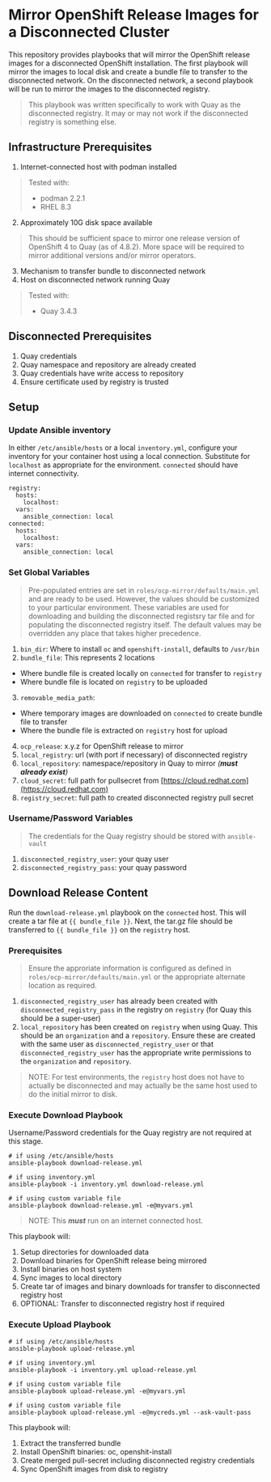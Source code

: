 # Mirror OpenShift Release Images for a Disconnected Cluster

This repository provides playbooks that will mirror the OpenShift release images for a disconnected OpenShift installation.  The first playbook will mirror the images to local disk and create a bundle file to transfer to the disconnected network.  On the disconnected network, a second playbook will be run to mirror the images to the disconnected registry.

> This playbook was written specifically to work with Quay as the disconnected registry.  It may or may not work if the disconnected registry is something else.

## Infrastructure Prerequisites
1. Internet-connected host with podman installed
> Tested with:
>  * podman 2.2.1
>  * RHEL 8.3
2. Approximately 10G disk space available
> This should be sufficient space to mirror one release version of OpenShift 4 to Quay (as of 4.8.2).  More space will be required to mirror additional versions and/or mirror operators.
3. Mechanism to transfer bundle to disconnected network
4. Host on disconnected network running Quay
> Tested with:
> * Quay 3.4.3
## Disconnected Prerequisites
1. Quay credentials
2. Quay namespace and repository are already created
3. Quay credentials have write access to repository
4. Ensure certificate used by registry is trusted
## Setup
### Update Ansible inventory
In either `/etc/ansible/hosts` or a local `inventory.yml`, configure your inventory for your container host using a local connection.  Substitute for `localhost` as appropriate for the environment. `connected` should have internet connectivity.  
```
registry:
  hosts:
    localhost:
  vars:
    ansible_connection: local
connected:
  hosts:
    localhost:
  vars:
    ansible_connection: local    
```
### Set Global Variables
> Pre-populated entries are set in `roles/ocp-mirror/defaults/main.yml` and are ready to be used.  However, the values should be customized to your particular environment.  These variables are used for downloading and building the disconnected registsry tar file and for populating the disconnected registry itself.  The default values may be overridden any place that takes higher precedence.
1. `bin_dir`: Where to install `oc` and `openshift-install`, defaults to `/usr/bin`
2. `bundle_file`: This represents 2 locations
* Where bundle file is created locally on `connected` for transfer to `registry`
* Where bundle file is located on `registry` to be uploaded 
3. `removable_media_path`: 
* Where temporary images are downloaded on `connected` to create bundle file to transfer
* Where the bundle file is extracted on `registry` host for upload
4. `ocp_release`: x.y.z for OpenShift release to mirror
5. `local_registry`: url (with port if necessary) of disconnected registry
6. `local_repository`: namespace/repository in Quay to mirror *(**must already exist**)*
7. `cloud_secret`: full path for pullsecret from [https://cloud.redhat.com](https://cloud.redhat.com)
8. `registry_secret`: full path to created disconnected registry pull secret

### Username/Password Variables
> The credentials for the Quay registry should be stored with `ansible-vault`
1. `disconnected_registry_user`: your quay user
2. `disconnected_registry_pass`: your quay password
## Download Release Content
Run the `download-release.yml` playbook on the `connected` host.  This will create a tar file at `{{ bundle_file }}`.  Next, the tar.gz file should be transferred to `{{ bundle_file }}` on the `registry` host.  
### Prerequisites
> Ensure the approriate information is configured as defined in `roles/ocp-mirror/defaults/main.yml` or the appropriate alternate location as required.
1. `disconnected_registry_user` has already been created with `disconnected_registry_pass` in the registry on `registry` (for Quay this should be a super-user)    
2. `local_repository` has been created on `registry` when using Quay.  This should be an `organization` and a `repository`.  Ensure these are created with the same user as `disconnected_registry_user` or that `disconnected_registry_user` has the appropriate write permissions to the `organization` and `repository`. 
> NOTE: For test environments, the `registry` host does not have to actually be disconnected and may actually be the same host used to do the initial mirror to disk.

### Execute Download Playbook
Username/Password credentials for the Quay registry are not required at this stage.
```
# if using /etc/ansible/hosts
ansible-playbook download-release.yml
```
```
# if using inventory.yml
ansible-playbook -i inventory.yml download-release.yml
```
```
# if using custom variable file
ansible-playbook download-release.yml -e@myvars.yml
```
> NOTE: This ***must*** run on an internet connected host.  

This playbook will:
1. Setup directories for downloaded data
2. Download binaries for OpenShift release being mirrored
3. Install binaries on host system
4. Sync images to local directory
5. Create tar of images and binary downloads for transfer to disconnected registry host
6. OPTIONAL: Transfer to disconnected registry host if required

### Execute Upload Playbook
```
# if using /etc/ansible/hosts
ansible-playbook upload-release.yml
```
```
# if using inventory.yml
ansible-playbook -i inventory.yml upload-release.yml
```
```
# if using custom variable file
ansible-playbook upload-release.yml -e@myvars.yml
```
```
# if using custom variable file
ansible-playbook upload-release.yml -e@mycreds.yml --ask-vault-pass
```
This playbook will:  
1. Extract the transferred bundle
2. Install OpenShift binaries: oc, openshit-install
3. Create merged pull-secret including disconnected registry credentials
4. Sync OpenShift images from disk to registry
